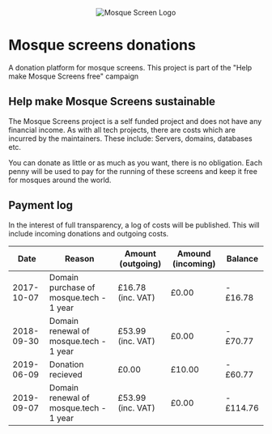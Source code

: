 <p align="center">
  <img src="https://github.com/DilwoarH/Mosque-Screen/raw/master/branding/logo-full.png" alt="Mosque Screen Logo" />
</p>

# Mosque screens donations

A donation platform for mosque screens. This project is part of the "Help make Mosque Screens free" campaign

## Help make Mosque Screens sustainable 

The Mosque Screens project is a self funded project and does not have any financial income. As with all tech projects, there are costs which are incurred by the maintainers. These include: Servers, domains, databases etc.

You can donate as little or as much as you want, there is no obligation. Each penny will be used to pay for the running of these screens and keep it free for mosques around the world.

## Payment log

In the interest of full transparency, a log of costs will be published. This will include incoming donations and outgoing costs.

| Date | Reason | Amount (outgoing) | Amound (incoming) | Balance |
| ---- | ------ | ----------------- | ----------------- | ------- |
| 2017-10-07 | Domain purchase of mosque.tech - 1 year | &pound;16.78 (inc. VAT) | &pound;0.00 | - &pound;16.78 |
| 2018-09-30 | Domain renewal of mosque.tech - 1 year | &pound;53.99 (inc. VAT) | &pound;0.00 | - &pound;70.77 |
| 2019-06-09 | Donation recieved | &pound;0.00 | &pound;10.00 | - &pound;60.77 |
| 2019-09-07 | Domain renewal of mosque.tech - 1 year | &pound;53.99 (inc. VAT) | &pound;0.00 | - &pound;114.76 |
